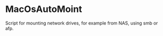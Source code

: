 MacOsAutoMoint
==============

Script for mounting network drives, for example from NAS, using smb or afp.
